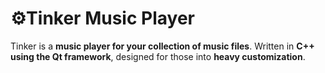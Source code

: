 # ⚙️Tinker Music Player

Tinker is a **music player for your collection of music files**. Written in **C++ using the Qt framework**, designed for those into **heavy customization**.
